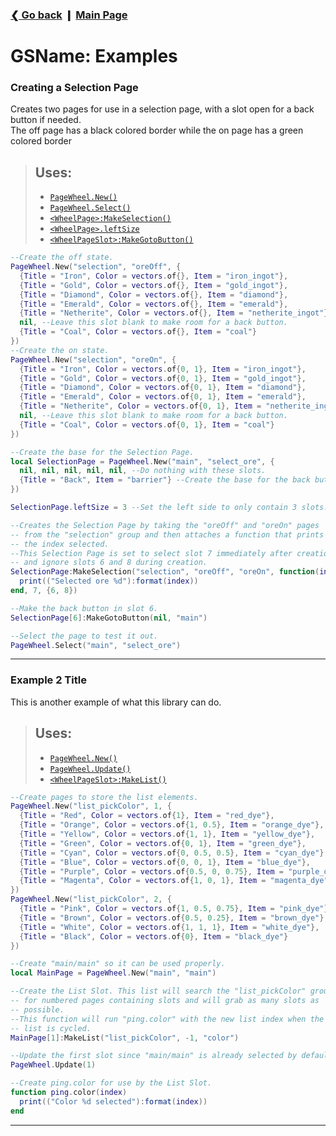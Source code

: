 ### [❮ Go back](../) ❙ [Main Page](./_main.md)

# GSName: Examples
[#pwn]: ./defs.md#pagewheelnew
[#pws]: ./defs.md#pagewheelselect
[#pwu]: ./defs.md#pagewheelupdate

[dwp#wpms]: ./defs/wheelpage.md#wheelpagemakeselection
[dwp.wpls]: ./defs/wheelpage.md#wheelpageleftsize

[dwps#wpsmgb]: ./defs/wheelpageslot.md#wheelpageslotmakegotobutton
[dwps#wpsml]: ./defs/wheelpageslot.md#wheelpageslotmakelist

### Creating a Selection Page
Creates two pages for use in a selection page, with a slot open for a back button if needed.  
The off page has a black colored border while the on page has a green colored border
> ## Uses:
> * [`PageWheel.New()`][#pwn]
> * [`PageWheel.Select()`][#pws]
> * [`<WheelPage>:MakeSelection()`][dwp#wpms]
> * [`<WheelPage>.leftSize`][dwp.wpls]
> * [`<WheelPageSlot>:MakeGotoButton()`][dwps#wpsmgb]
```lua
--Create the off state.
PageWheel.New("selection", "oreOff", {
  {Title = "Iron", Color = vectors.of{}, Item = "iron_ingot"},
  {Title = "Gold", Color = vectors.of{}, Item = "gold_ingot"},
  {Title = "Diamond", Color = vectors.of{}, Item = "diamond"},
  {Title = "Emerald", Color = vectors.of{}, Item = "emerald"},
  {Title = "Netherite", Color = vectors.of{}, Item = "netherite_ingot"},
  nil, --Leave this slot blank to make room for a back button.
  {Title = "Coal", Color = vectors.of{}, Item = "coal"}
})
--Create the on state.
PageWheel.New("selection", "oreOn", {
  {Title = "Iron", Color = vectors.of{0, 1}, Item = "iron_ingot"},
  {Title = "Gold", Color = vectors.of{0, 1}, Item = "gold_ingot"},
  {Title = "Diamond", Color = vectors.of{0, 1}, Item = "diamond"},
  {Title = "Emerald", Color = vectors.of{0, 1}, Item = "emerald"},
  {Title = "Netherite", Color = vectors.of{0, 1}, Item = "netherite_ingot"},
  nil, --Leave this slot blank to make room for a back button.
  {Title = "Coal", Color = vectors.of{0, 1}, Item = "coal"}
})

--Create the base for the Selection Page.
local SelectionPage = PageWheel.New("main", "select_ore", {
  nil, nil, nil, nil, nil, --Do nothing with these slots.
  {Title = "Back", Item = "barrier"} --Create the base for the back button.
})

SelectionPage.leftSize = 3 --Set the left side to only contain 3 slots.

--Creates the Selection Page by taking the "oreOff" and "oreOn" pages
-- from the "selection" group and then attaches a function that prints
-- the index selected.
--This Selection Page is set to select slot 7 immediately after creation
-- and ignore slots 6 and 8 during creation.
SelectionPage:MakeSelection("selection", "oreOff", "oreOn", function(index)
  print(("Selected ore %d"):format(index))
end, 7, {6, 8})

--Make the back button in slot 6.
SelectionPage[6]:MakeGotoButton(nil, "main")

--Select the page to test it out.
PageWheel.Select("main", "select_ore")
```
***
### Example 2 Title
This is another example of what this library can do.
> ## Uses:
> * [`PageWheel.New()`][#pwn]
> * [`PageWheel.Update()`][#pwu]
> * [`<WheelPageSlot>:MakeList()`][dwps#wpsml]
```lua
--Create pages to store the list elements.
PageWheel.New("list_pickColor", 1, {
  {Title = "Red", Color = vectors.of{1}, Item = "red_dye"},
  {Title = "Orange", Color = vectors.of{1, 0.5}, Item = "orange_dye"},
  {Title = "Yellow", Color = vectors.of{1, 1}, Item = "yellow_dye"},
  {Title = "Green", Color = vectors.of{0, 1}, Item = "green_dye"},
  {Title = "Cyan", Color = vectors.of{0, 0.5, 0.5}, Item = "cyan_dye"},
  {Title = "Blue", Color = vectors.of{0, 0, 1}, Item = "blue_dye"},
  {Title = "Purple", Color = vectors.of{0.5, 0, 0.75}, Item = "purple_dye"},
  {Title = "Magenta", Color = vectors.of{1, 0, 1}, Item = "magenta_dye"}
})
PageWheel.New("list_pickColor", 2, {
  {Title = "Pink", Color = vectors.of{1, 0.5, 0.75}, Item = "pink_dye"},
  {Title = "Brown", Color = vectors.of{0.5, 0.25}, Item = "brown_dye"},
  {Title = "White", Color = vectors.of{1, 1, 1}, Item = "white_dye"},
  {Title = "Black", Color = vectors.of{0}, Item = "black_dye"}
})

--Create "main/main" so it can be used properly.
local MainPage = PageWheel.New("main", "main")

--Create the List Slot. This list will search the "list_pickColor" group
-- for numbered pages containing slots and will grab as many slots as
-- possible.
--This function will run "ping.color" with the new list index when the
-- list is cycled.
MainPage[1]:MakeList("list_pickColor", -1, "color")

--Update the first slot since "main/main" is already selected by default.
PageWheel.Update(1)

--Create ping.color for use by the List Slot.
function ping.color(index)
  print(("Color %d selected"):format(index))
end
```
***
